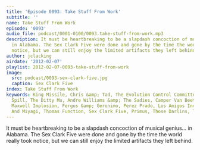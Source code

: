```yaml
---
title: 'Episode 0093: Take Stuff From Work'
subtitle: ''
name: Take Stuff From Work
episode: '0093'
audio_file: podcast/0001-0100/0093.take-stuff-from-work.mp3
description: It must be heartbreaking to be a slapdash concoction of musical genius…
  in Alabama. The Sex Clark Five were done and gone by the time the world really took
  notice, but we can still enjoy the limited artifacts they left behind.
author: jclacking
airdate: '2012-02-07'
playlist: 2012-02-07-0093-take-stuff-from-work
image:
  src: podcast/0093-sex-clark-five.jpg
  caption: Sex Clark Five
index: Take Stuff From Work
keywords: King Missile, Chris &amp; Tad, The Evolution Control Committee, Built To
  Spill, The Ditty Mu, Andre Williams &amp; The Sadies, Camper Van Beethoven, The
  Maxwell Implosion, Fergus &amp; Geronimo, Perez Prado, Los Amigos Invisibles, Fujiya
  And Miyagi, Thomas Function, Sex Clark Five, Primus, Those Darlins, The Bobs
---
```

It must be heartbreaking to be a slapdash concoction of musical genius… in Alabama. The Sex Clark Five were done and gone by the time the world really took notice, but we can still enjoy the limited artifacts they left behind.
